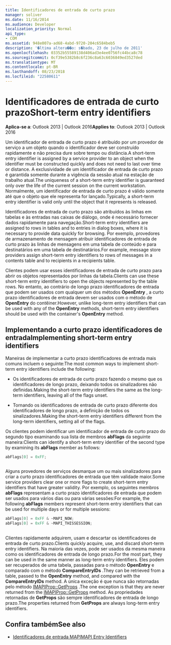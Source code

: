 ```yaml
---
title: Identificadores de entrada de curto prazo
manager: soliver
ms.date: 11/16/2014
ms.audience: Developer
localization_priority: Normal
api_type:
- COM
ms.assetid: 948e007a-ad68-4abd-9720-204c6584beb5
description: '�ltima altera��o: s�bado, 23 de julho de 2011'
ms.openlocfilehash: 03352b55589138d406ad3e4ee0756fc44bca8c78
ms.sourcegitcommit: 0cf39e5382b8c6f236c8a63c6036849ed3527ded
ms.translationtype: MT
ms.contentlocale: pt-BR
ms.lasthandoff: 08/23/2018
ms.locfileid: "22580611"
---
```

# <a name="short-term-entry-identifiers"></a><span data-ttu-id="4636e-103">Identificadores de entrada de curto prazo</span><span class="sxs-lookup"><span data-stu-id="4636e-103">Short-term entry identifiers</span></span>

<span data-ttu-id="4636e-104">**Aplica-se a**: Outlook 2013 | Outlook 2016</span><span class="sxs-lookup"><span data-stu-id="4636e-104">**Applies to**: Outlook 2013 | Outlook 2016</span></span> 
  
<span data-ttu-id="4636e-105">Um identificador de entrada de curto prazo é atribuído por um provedor de serviço a um objeto quando o identificador deve ser construído rapidamente e não precisa dure sobre tempo ou distância.</span><span class="sxs-lookup"><span data-stu-id="4636e-105">A short-term entry identifier is assigned by a service provider to an object when the identifier must be constructed quickly and does not need to last over time or distance.</span></span> <span data-ttu-id="4636e-106">A exclusividade de um identificador de entrada de curto prazo é garantida somente durante a vigência da sessão atual na estação de trabalho atual.</span><span class="sxs-lookup"><span data-stu-id="4636e-106">The uniqueness of a short-term entry identifier is guaranteed only over the life of the current session on the current workstation.</span></span> <span data-ttu-id="4636e-107">Normalmente, um identificador de entrada de curto prazo é válido somente até que o objeto que ele representa for lançado.</span><span class="sxs-lookup"><span data-stu-id="4636e-107">Typically, a short-term entry identifier is valid only until the object that it represents is released.</span></span> 
  
<span data-ttu-id="4636e-108">Identificadores de entrada de curto prazo são atribuídos às linhas em tabelas e às entradas nas caixas de diálogo, onde é necessário fornecer dados rapidamente para navegação.</span><span class="sxs-lookup"><span data-stu-id="4636e-108">Short-term entry identifiers are assigned to rows in tables and to entries in dialog boxes, where it is necessary to provide data quickly for browsing.</span></span> <span data-ttu-id="4636e-109">Por exemplo, provedores de armazenamento de mensagem atribuir identificadores de entrada de curto prazo às linhas de mensagens em uma tabela de conteúdo e para destinatários em uma tabela de destinatários.</span><span class="sxs-lookup"><span data-stu-id="4636e-109">For example, message store providers assign short-term entry identifiers to rows of messages in a contents table and to recipients in a recipients table.</span></span> 

<span data-ttu-id="4636e-110">Clientes podem usar esses identificadores de entrada de curto prazo para abrir os objetos representados por linhas da tabela.</span><span class="sxs-lookup"><span data-stu-id="4636e-110">Clients can use these short-term entry identifiers to open the objects represented by the table rows.</span></span> <span data-ttu-id="4636e-111">No entanto, ao contrário de longo prazo identificadores de entrada que podem ser usados com qualquer um dos métodos **OpenEntry** , a curto prazo identificadores de entrada devem ser usados com o método de **OpenEntry** do contêiner.</span><span class="sxs-lookup"><span data-stu-id="4636e-111">However, unlike long-term entry identifiers that can be used with any of the **OpenEntry** methods, short-term entry identifiers should be used with the container's **OpenEntry** method.</span></span> 
  
## <a name="implementing-short-term-entry-identifiers"></a><span data-ttu-id="4636e-112">Implementando a curto prazo identificadores de entrada</span><span class="sxs-lookup"><span data-stu-id="4636e-112">Implementing short-term entry identifiers</span></span>

<span data-ttu-id="4636e-113">Maneiras de implementar a curto prazo identificadores de entrada mais comuns incluem o seguinte:</span><span class="sxs-lookup"><span data-stu-id="4636e-113">The most common ways to implement short-term entry identifiers include the following:</span></span>
  
- <span data-ttu-id="4636e-114">Os identificadores de entrada de curto prazo fazendo o mesmo que os identificadores de longo prazo, deixando todos os sinalizadores não definidas.</span><span class="sxs-lookup"><span data-stu-id="4636e-114">Making the short-term entry identifiers the same as the long-term identifiers, leaving all of the flags unset.</span></span> 
    
- <span data-ttu-id="4636e-115">Tornando os identificadores de entrada de curto prazo diferente dos identificadores de longo prazo, a definição de todos os sinalizadores.</span><span class="sxs-lookup"><span data-stu-id="4636e-115">Making the short-term entry identifiers different from the long-term identifiers, setting all of the flags.</span></span> 
    
<span data-ttu-id="4636e-116">Os clientes podem identificar um identificador de entrada de curto prazo do segundo tipo examinando sua lista de membros **abFlags** da seguinte maneira:</span><span class="sxs-lookup"><span data-stu-id="4636e-116">Clients can identify a short-term entry identifier of the second type by examining its **abFlags** member as follows:</span></span> 
  
```cpp
abFlags[0] = 0xFF;
 
```

<span data-ttu-id="4636e-117">Alguns provedores de serviços desmarque um ou mais sinalizadores para criar a curto prazo identificadores de entrada que têm validade maior.</span><span class="sxs-lookup"><span data-stu-id="4636e-117">Some service providers clear one or more flags to create short-term entry identifiers that have greater validity.</span></span> <span data-ttu-id="4636e-118">Por exemplo, os seguintes membros **abFlags** representam a curto prazo identificadores de entrada que podem ser usados para vários dias ou para várias sessões:</span><span class="sxs-lookup"><span data-stu-id="4636e-118">For example, the following **abFlags** members represent short-term entry identifiers that can be used for multiple days or for multiple sessions:</span></span> 
  
```cpp
abFlags[0] = 0xFF & ~MAPI_NOW;
abFlags[0] = 0xFF & ~MAPI_THISSESSION;
 
```

<span data-ttu-id="4636e-119">Clientes rapidamente adquirem, usam e descartar os identificadores de entrada de curto prazo.</span><span class="sxs-lookup"><span data-stu-id="4636e-119">Clients quickly acquire, use, and discard short-term entry identifiers.</span></span> <span data-ttu-id="4636e-120">Na maioria das vezes, pode ser usados da mesma maneira como os identificadores de entrada de longo prazo.</span><span class="sxs-lookup"><span data-stu-id="4636e-120">For the most part, they can be used in the same manner as long-term entry identifiers.</span></span> <span data-ttu-id="4636e-121">Eles podem ser recuperados de uma tabela, passadas para o método **OpenEntry** e comparado com o método **CompareEntryIDs** .</span><span class="sxs-lookup"><span data-stu-id="4636e-121">They can be retrieved from a table, passed to the **OpenEntry** method, and compared with the **CompareEntryIDs** method.</span></span> <span data-ttu-id="4636e-122">A única exceção é que nunca são retornadas pelo método [IMAPIProp::GetProps](imapiprop-getprops.md) .</span><span class="sxs-lookup"><span data-stu-id="4636e-122">The one exception is that they are never returned from the [IMAPIProp::GetProps](imapiprop-getprops.md) method.</span></span> <span data-ttu-id="4636e-123">As propriedades retornadas de **GetProps** são sempre identificadores de entrada de longo prazo.</span><span class="sxs-lookup"><span data-stu-id="4636e-123">The properties returned from **GetProps** are always long-term entry identifiers.</span></span> 
  
## <a name="see-also"></a><span data-ttu-id="4636e-124">Confira também</span><span class="sxs-lookup"><span data-stu-id="4636e-124">See also</span></span>

- [<span data-ttu-id="4636e-125">Identificadores de entrada MAPI</span><span class="sxs-lookup"><span data-stu-id="4636e-125">MAPI Entry Identifiers</span></span>](mapi-entry-identifiers.md)

